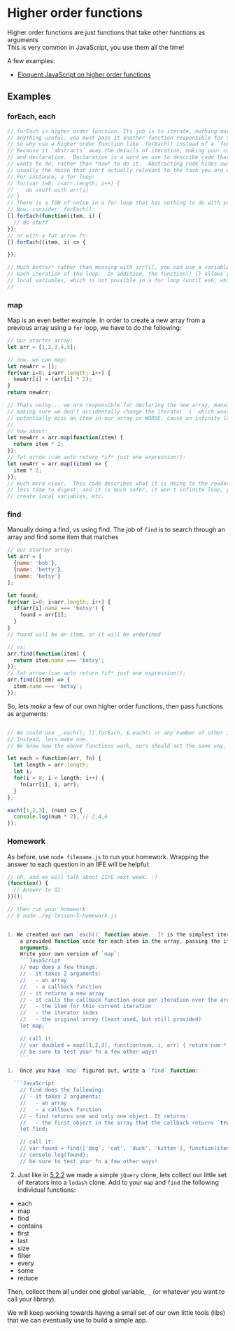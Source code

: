 # Higher order functions

Higher order functions are just functions that take other functions as arguments.  
This is very common in JavaScript, you use them all the time!

A few examples:

- [Eloquent JavaScript on higher order functions](http://eloquentjavascript.net/05_higher_order.html)


## Examples

### forEach, each

```JavaScript
// forEach is higher order function. Its job is to iterate, nothing more.  To do
// anything useful, you must pass it another function responsible for the action work.
// So why use a higher order function like .forEach() instead of a `for` or `while` loop?
// Because it `abstracts` away the details of iteration, making your code more clear
// and declarative.  Declarative is a word we use to describe code that states *what* it
// wants to do, rather than *how* to do it.  Abstracting code hides away some of the *how*,
// usually the noise that isn't actually relevant to the task you are attempting to accomplish.
// For instance, a for loop:
// for(var i=0; i<arr.length; i++) {
//    do stuff with arr[i]
// }
// There is a TON of noise in a for loop that has nothing to do with your actual logic.
// Now, consider .forEach():
[].forEach(function(item, i) {
  // do stuff
});
// or with a fat arrow fn:
[].forEach((item, i) => {

});

// Much better! rather than messing with arr[i], you can use a variable `item` for
// each iteration of the loop.  In addition, the function() {} allows you to declare
// local variables, which is not possible in a for loop (until es6, which gives us `let`).
//

```

### map

Map is an even better example. In order to create a new array from a previous array
using a `for` loop, we have to do the following:

```Javascript
// our starter array:
let arr = [1,2,3,4,5];

// now, we can map:
let newArr = [];
for(var i=0; i<arr.length; i++) {
  newArr[i] = (arr[i] * 2);
}
return newArr;

// Thats noisy... we are responsible for declaring the new array, manually iterating,
// making sure we don't accidentally change the iterator `i` which would cause us to
// potentially miss an item in our array or WORSE, cause an infinite loop, etc.
//
// how about:
let newArr = arr.map(function(item) {
  return item * 2;
});
// fat arrow (can auto return *if* just one expression!):
let newArr = arr.map((item) => {
  item * 2;
});
// much more clear.  This code describes what it is doing to the reader.  It takes much
// less time to digest, and it is much safer, it won't infinite loop, you can still
// create local variables, etc.
```

### find

Manually doing a find, vs using find. The job of `find` is to search through an array and
find some item that matches

```JavaScript
// our starter array:
let arr = [
  {name: 'bob'},
  {name: 'betty'},
  {name: 'betsy'}
];

let found;
for(var i=0; i<arr.length; i++) {
  if(arr[i].name === 'betsy') {
    found = arr[i];
  }
}
// found will be an item, or it will be undefined

// vs:
arr.find(function(item) {
  return item.name === 'betsy';
});
// fat arrow (can auto return *if* just one expression!):
arr.find((item) => {
  item.name === 'betsy';
});

```


So, lets *make* a few of our own higher order functions, then pass functions as arguments:

```JavaScript

// We could use _.each(), [].forEach, $.each() or any number of other iterator functions.  
// Instead, lets make one.
// We know how the above functions work, ours should act the same way.

let each = function(arr, fn) {
  let length = arr.length;
  let i;
  for(i = 0; i < length; i++) {
    fn(arr[i], i, arr);
  }
};

each([1,2,3], (num) => {
  console.log(num * 2); // 2,4,6
});  

```




### Homework


As before, use `node filename.js` to run your homework.  Wrapping the answer to each question in an IIFE will
be helpful:
```JavaScript
// oh, and we will talk about IIFE next week. :)
(function() {
  // Answer to Q1:
})();

// then run your homework:
// $ node ./my-lesson-5-homework.js


1. We created our own `each()` function above.  It is the simplest iterator, all it does is cycle through an array calling
    a provided function once for each item in the array, passing the item, the index, and the original array as the three
    arguments.
    Write your own version of `map`:
    ```JavaScript
    // map does a few things:
    // - it takes 2 arguments:
    //   - an array
    //   - a callback function
    // - it returns a new array
    // - it calls the callback function once per iteration over the array with each of the following:
    //   - the item for this current iteration
    //   - the iterator index
    //   - the original array (least used, but still provided)
    let map;

    // call it:
    // var doubled = map([1,2,3], function(num, i, arr) { return num * 2;  });
    // be sure to test your fn a few other ways!
    ```

1.  Once you have `map` figured out, write a `find` function:

  ```JavaScript
    // find does the following:
    // - it takes 2 arguments:
    //   - an array
    //   - a callback function
    // - find returns one and only one object. It returns:
    //   - the first object in the array that the callback returns `true` for.
    let find;

    // call it:
    // var found = find(['dog', 'cat', 'duck', 'kitten'], function(item, i, arr) { return item === 'kitten'; });
    // console.log(found);
    // be sure to test your fn a few other ways!
  ```

2. Just like in [5.2.2](lesson-5.2.2.constructors-and-classes.md) we made a simple `jQuery` clone,
lets collect our little set of iterators into a `lodash` clone.  Add to your `map` and `find`
the following individual functions:

- each
- map
- find
- contains
- first
- last
- size
- filter
- every
- some
- reduce  

Then, collect them all under one global variable, `_` (or whatever you want to call your library).

We will keep working towards having a small set of our own little tools (libs) that we can
eventually use to build a simple app.  
